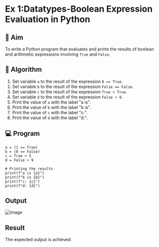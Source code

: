 
# Ex 1:Datatypes-Boolean Expression Evaluation in Python

## 🎯 Aim
To write a Python program that evaluates and prints the results of boolean and arithmetic expressions involving `True` and `False`.

## 🧠 Algorithm
1. Set variable `a` to the result of the expression `0 == True`.
2. Set variable `b` to the result of the expression `False == False`.
3. Set variable `c` to the result of the expression `True + True`.
4. Set variable `d` to the result of the expression `False + 9`.
5. Print the value of `a` with the label "a is".
6. Print the value of `b` with the label "b is".
7. Print the value of `c` with the label "c:".
8. Print the value of `d` with the label "d:".

## 💻 Program
```
a = (1 == True)
b = (0 == False)
c = True + 5
d = False + 9

# Printing the results
print(f"a is {a}")
print(f"b is {b}")
print(f"c: {c}")
print(f"d: {d}")
```

## Output
![image](https://github.com/user-attachments/assets/fd1cb93e-9a1a-4279-9d13-feb07fcd47b1)

## Result
The expected output is achieved
